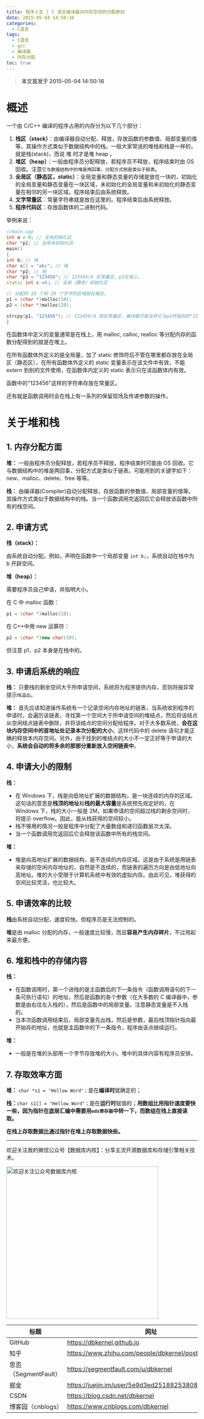 ```yaml
---
title: 程序人生 | C 语言编译器对内存空间的分配原则
date: 2015-05-04 14:50:16
categories:
  - C语言
tags:
  - C语言
  - gcc
  - 编译器
  - 内存分配
toc: true
---
```


<!-- more -->

> **本文首发于 2015-05-04 14:50:16**

# 概述

一个由 C/C++ 编译的程序占用的内存分为以下几个部分：

1. **栈区（stack）**：由编译器自动分配、释放，存放函数的参数值、局部变量的值等，其操作方式类似于数据结构中的栈。一般大家常说的堆栈和栈是一样的，就是栈(stack)，而说 堆 时才是堆 heap 。
2. **堆区（heap）**：一般由程序员分配释放，若程序员不释放，程序结束时由 OS 回收。注意`它与数据结构中的堆是两回事，分配方式倒是类似于链表`。
3. **全局区（静态区，static）**：全局变量和静态变量的存储是放在一块的，初始化的全局变量和静态变量在一块区域，未初始化的全局变量和未初始化的静态变量在相邻的另一块区域。程序结束后由系统释放。
4. **文字常量区**：常量字符串就是放在这里的。程序结束后由系统释放。
5. **程序代码区**：存放函数体的二进制代码。

举例来说：

```cpp
//main.cpp
int a = 0; // 全局初始化区
char *p1; // 全局未初始化区
main()
{
int b; // 栈
char s[] = "abc"; // 栈
char *p2; // 栈
char *p3 = "123456"; // 123456\0 在常量区，p3在栈上。
static int c =0； // 全局（静态）初始化区

// 分配的 10 个和 20 个字节的区域就在堆区。
p1 = (char *)malloc(10);
p2 = (char *)malloc(20);

strcpy(p1, "123456"); // 123456\0 放在常量区，编译器可能会将它与p3所指向的"123456"优化成同一个位置
}
```

在函数体中定义的变量通常是在栈上，用 malloc, calloc, realloc 等分配内存的函数分配得到的就是在堆上。

在所有函数体外定义的是全局量，加了 static 修饰符后不管在哪里都存放在全局区（静态区），在所有函数体外定义的 static 变量表示在该文件中有效，不能 extern 到别的文件使用，在函数体内定义的 static 表示只在该函数体内有效。

函数中的"123456"这样的字符串存放在常量区。

还有就是函数调用时会在栈上有一系列的保留现场及传递参数的操作。

# 关于堆和栈

## 1. 内存分配方面

**堆：** 一般由程序员分配释放，若程序员不释放，程序结束时可能由 OS 回收。它与数据结构中的堆是两回事，分配方式是类似于链表。可能用到的关键字如下：new、malloc、delete、free 等等。

**栈：** 由编译器(Compiler)自动分配释放，存放函数的参数值，局部变量的值等。其操作方式类似于数据结构中的栈。当一个函数调用完返回后它会释放该函数中所有的栈空间。

## 2. 申请方式

**栈（stack）：**

由系统自动分配。例如，声明在函数中一个局部变量 `int b;`，系统自动在栈中为 b 开辟空间。

**堆（heap）：**

需要程序员自己申请，并指明大小。

在 C 中 malloc 函数：

```cpp
p1 = (char *)malloc(10);
```

在 C++中用 new 运算符：

```cpp
p2 = (char *)new char(10);
```

但注意 p1、p2 本身是在栈中的。

## 3. 申请后系统的响应

**栈：** 只要栈的剩余空间大于所申请空间，系统将为程序提供内存，否则将报异常提示`栈溢出`。

**堆：** 首先应该知道操作系统有一个记录空闲内存地址的链表，当系统收到程序的申请时，会遍历该链表，寻找第一个空间大于所申请空间的堆结点，然后将该结点从空闲结点链表中删除，并将该结点的空间分配给程序。对于大多数系统，**会在这块内存空间中的首地址处记录本次分配的大小**，这样代码中的 delete 语句才能正确的释放本内存空间。另外，由于找到的堆结点的大小不一定正好等于申请的大小，**系统会自动的将多余的那部分重新放入空闲链表中**。

## 4. 申请大小的限制

**栈：**

- 在 Windows 下，栈是向低地址扩展的数据结构，是一块连续的内存的区域。这句话的意思是**栈顶的地址**和**栈的最大容量**是系统预先规定好的，在 Windows 下，栈的大小一般是 2M，如果申请的空间超过栈的剩余空间时，将提示 overflow。因此，能从栈获得的空间较小。
- 栈不够用的情况一般是程序中分配了大量数组和递归函数层次太深。
- 当一个函数调用完返回后它会释放该函数中所有的栈空间。

**堆：**

- 堆是向高地址扩展的数据结构，是不连续的内存区域。这是由于系统是用链表来存储的空闲内存地址的，自然是不连续的，而链表的遍历方向是由低地址向高地址。堆的大小受限于计算机系统中有效的虚拟内存。由此可见，堆获得的空间比较灵活，也比较大。

## 5. 申请效率的比较

**栈**由系统自动分配，速度较快。但程序员是无法控制的。

**堆**是由 malloc 分配的内存，一般速度比较慢，而且**容易产生内存碎片**，不过用起来最方便。

## 6. 堆和栈中的存储内容

**栈：**

- 在函数调用时，第一个进栈的是主函数后的下一条指令（函数调用语句的下一条可执行语句）的地址，然后是函数的各个参数（在大多数的 C 编译器中，参数是由右往左入栈的），然后是函数中的局部变量。注意静态变量是不入栈的。
- 当本次函数调用结束后，局部变量先出栈，然后是参数，最后栈顶指针指向最开始存的地址，也就是主函数中的下一条指令，程序由该点继续运行。

**堆：**

- 一般是在堆的头部用一个字节存放堆的大小。堆中的具体内容有程序员安排。

## 7. 存取效率方面

**堆：** `char *s1 = "Hellow Word"；`是在**编译时**就确定的；

**栈：**`char s1[] = "Hellow Word"；`是在**运行时**赋值的；**用数组比用指针速度要快一些，因为指针在底层汇编中需要用`edx寄存器`中转一下，而数组在栈上直接读取。**

**在栈上存取数据比通过指针在堆上存取数据快些。**

---

欢迎关注我的微信公众号【数据库内核】：分享主流开源数据库和存储引擎相关技术。

<img src="https://dbkernel-1306518848.cos.ap-beijing.myqcloud.com/wechat/my-wechat-official-account.png" width="400" height="400" alt="欢迎关注公众号数据库内核" align="center"/>

| 标题                 | 网址                                                  |
| -------------------- | ----------------------------------------------------- |
| GitHub               | https://dbkernel.github.io                            |
| 知乎                 | https://www.zhihu.com/people/dbkernel/posts           |
| 思否（SegmentFault） | https://segmentfault.com/u/dbkernel                   |
| 掘金                 | https://juejin.im/user/5e9d3ed251882538083fed1f/posts |
| CSDN                 | https://blog.csdn.net/dbkernel                        |
| 博客园（cnblogs）    | https://www.cnblogs.com/dbkernel                      |
